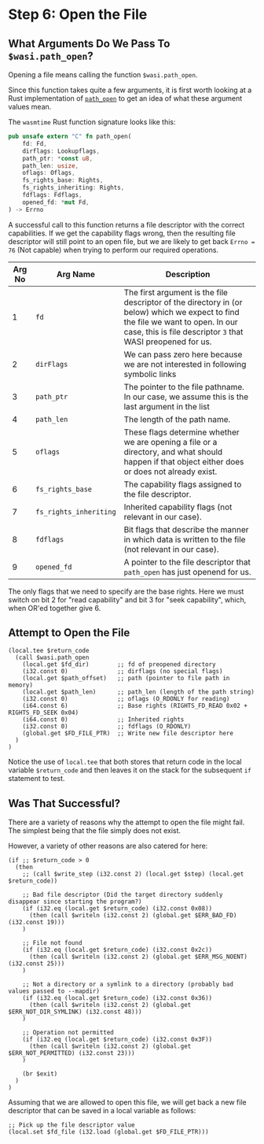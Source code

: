 # Step 6: Open the File

## What Arguments Do We Pass To `$wasi.path_open`?

Opening a file means calling the function `$wasi.path_open`.

Since this function takes quite a few arguments, it is first worth looking at a Rust implementation of [`path_open`](https://github.com/bytecodealliance/wasmtime/blob/06377eb08a649619cc8ac9a934cb3f119017f3ef/crates/wasi-preview1-component-adapter/src/lib.rs#L1819) to get an idea of what these argument values mean.

The `wasmtime` Rust function signature looks like this:

```rust
pub unsafe extern "C" fn path_open(
    fd: Fd,
    dirflags: Lookupflags,
    path_ptr: *const u8,
    path_len: usize,
    oflags: Oflags,
    fs_rights_base: Rights,
    fs_rights_inheriting: Rights,
    fdflags: Fdflags,
    opened_fd: *mut Fd,
) -> Errno
```

A successful call to this function returns a file descriptor with the correct capabilities.
If we get the capability flags wrong, then the resulting file descriptor will still point to an open file, but we are likely to get back `Errno = 76` (Not capable) when trying to perform our required operations.

| Arg No | Arg Name | Description
|---|---|---
| 1 | `fd` | The first argument is the file descriptor of the directory in (or below) which we expect to find the file we want to open. In our case, this is file descriptor `3` that WASI preopened for us.
| 2 | `dirFlags` | We can pass zero here because we are not interested in following symbolic links
| 3 | `path_ptr` | The pointer to the file pathname.  In our case, we assume this is the last argument in the list
| 4 | `path_len` | The length of the path name.
| 5 | `oflags` | These flags determine whether we are opening a file or a directory, and what should happen if that object either does or does not already exist.
| 6 | `fs_rights_base` | The capability flags assigned to the file descriptor.
| 7 | `fs_rights_inheriting` | Inherited capability flags (not relevant in our case).
| 8 | `fdflags` | Bit flags that describe the manner in which data is written to the file (not relevant in our case).
| 9 | `opened_fd` | A pointer to the file descriptor that `path_open` has just openend for us.

The only flags that we need to specify are the base rights.
Here we must switch on bit 2 for "read capability" and bit 3 for "seek capability", which, when OR'ed together give 6.

## Attempt to Open the File

```wat
(local.tee $return_code
  (call $wasi.path_open
    (local.get $fd_dir)        ;; fd of preopened directory
    (i32.const 0)              ;; dirflags (no special flags)
    (local.get $path_offset)   ;; path (pointer to file path in memory)
    (local.get $path_len)      ;; path_len (length of the path string)
    (i32.const 0)              ;; oflags (O_RDONLY for reading)
    (i64.const 6)              ;; Base rights (RIGHTS_FD_READ 0x02 + RIGHTS_FD_SEEK 0x04)
    (i64.const 0)              ;; Inherited rights
    (i32.const 0)              ;; fdflags (O_RDONLY)
    (global.get $FD_FILE_PTR)  ;; Write new file descriptor here
  )
)
```

Notice the use of `local.tee` that both stores that return code in the local variable `$return_code` and then leaves it on the stack for the subsequent `if` statement to test.

## Was That Successful?

There are a variety of reasons why the attempt to open the file might fail.
The simplest being that the file simply does not exist.

However, a variety of other reasons are also catered for here:

```wat
(if ;; $return_code > 0
  (then
    ;; (call $write_step (i32.const 2) (local.get $step) (local.get $return_code))

    ;; Bad file descriptor (Did the target directory suddenly disappear since starting the program?)
    (if (i32.eq (local.get $return_code) (i32.const 0x08))
      (then (call $writeln (i32.const 2) (global.get $ERR_BAD_FD) (i32.const 19)))
    )

    ;; File not found
    (if (i32.eq (local.get $return_code) (i32.const 0x2c))
      (then (call $writeln (i32.const 2) (global.get $ERR_MSG_NOENT) (i32.const 25)))
    )

    ;; Not a directory or a symlink to a directory (probably bad values passed to --mapdir)
    (if (i32.eq (local.get $return_code) (i32.const 0x36))
      (then (call $writeln (i32.const 2) (global.get $ERR_NOT_DIR_SYMLINK) (i32.const 48)))
    )

    ;; Operation not permitted
    (if (i32.eq (local.get $return_code) (i32.const 0x3F))
      (then (call $writeln (i32.const 2) (global.get $ERR_NOT_PERMITTED) (i32.const 23)))
    )

    (br $exit)
  )
)
```

Assuming that we are allowed to open this file, we will get back a new file descriptor that can be saved in a local variable as follows:

```wat
;; Pick up the file descriptor value
(local.set $fd_file (i32.load (global.get $FD_FILE_PTR)))
```
